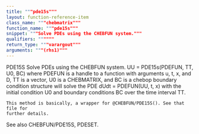 ```yaml
---
title: """pde15s"""
layout: function-reference-item
class_name: """chebmatrix"""
function_name: """pde15s"""
snippet: """Solve PDEs using the CHEBFUN system."""
qualifiers: """"""
return_type: """varargout"""
arguments: """(rhs1)"""
---
```


 PDE15S   Solve PDEs using the CHEBFUN system.
    UU = PDE15s(PDEFUN, TT, U0, BC) where PDEFUN is a handle to a function with
    arguments u, t, x, and D, TT is a vector, U0 is a CHEBMATRIX, and BC is a
    chebop boundary condition structure will solve the PDE dUdt = PDEFUN(UU, t,
    x) with the initial condition U0 and boundary conditions BC over the time
    interval TT.
 
    This method is basically, a wrapper for @CHEBFUN/PDE15S(). See that file for
    further details.
 
  See also CHEBFUN/PDE15S, PDESET.
